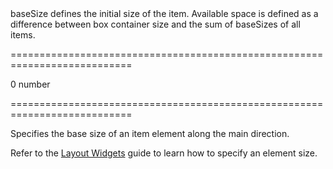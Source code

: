 <!--**
/*-------------------------------------------
    Auto-generated file. Do not modify.
-------------------------------------------

**-->
<!--d-->baseSize defines the initial size of the item. Available space is defined as a difference between box container size and the sum of baseSizes of all items.<!--/d-->
===========================================================================
<!--default-->0<!--/default-->
<!--type-->number<!--/type-->
===========================================================================

<!--shortDescription-->
Specifies the base size of an item element along the main direction.
<!--/shortDescription-->

<!--fullDescription-->
Refer to the [Layout Widgets](/Documentation/Guide/UI_Widgets/UI_Widget_Categories/Layout_Widgets/#Specify_An_Element_Size) guide to learn how to specify an element size.
<!--/fullDescription-->